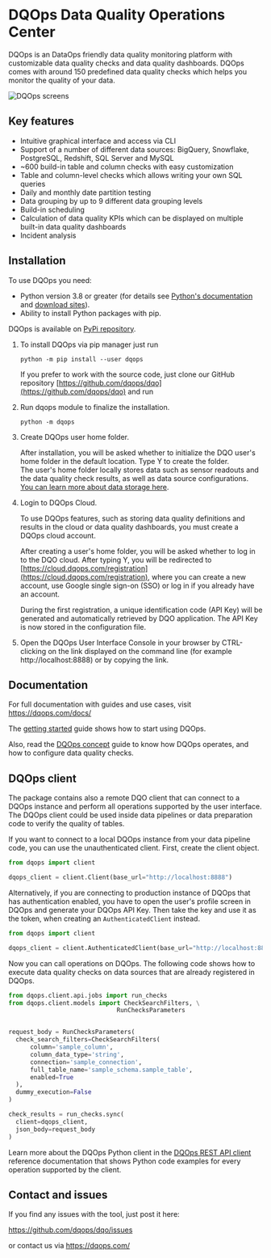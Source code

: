 # DQOps Data Quality Operations Center

DQOps is an DataOps friendly data quality monitoring platform with customizable data quality checks and data quality dashboards.
DQOps comes with around 150 predefined data quality checks which helps you monitor the quality of your data.

![DQOps screens](https://dqops.com/docs/images/dqo-screens.gif)

## Key features
- Intuitive graphical interface and access via CLI
- Support of a number of different data sources: BigQuery, Snowflake, PostgreSQL, Redshift, SQL Server and MySQL
- ~600 build-in table and column checks with easy customization
- Table and column-level checks which allows writing your own SQL queries
- Daily and monthly date partition testing
- Data grouping by up to 9 different data grouping levels
- Build-in scheduling
- Calculation of data quality KPIs which can be displayed on multiple built-in data quality dashboards
- Incident analysis

## Installation

To use DQOps you need:

- Python version 3.8 or greater (for details see [Python's documentation](https://www.python.org/doc/) and [download sites](https://www.python.org/downloads/)).
- Ability to install Python packages with pip.


DQOps is available on [PyPi repository](https://pypi.org/project/dqops/).

1. To install DQOps via pip manager just run

    ```
    python -m pip install --user dqops
    ```

   If you prefer to work with the source code, just clone our GitHub repository [https://github.com/dqops/dqo](https://github.com/dqops/dqo)
   and run

2. Run dqops module to finalize the installation.

    ```
    python -m dqops
    ```

3. Create DQOps user home folder.

   After installation, you will be asked whether to initialize the DQO user's home folder in the default location. Type Y to create the folder.  
   The user's home folder locally stores data such as sensor readouts and the data quality check results, as well as data source configurations. [You can learn more about data storage here](https://dqops.com/docs/dqo-concepts/data-storage/data-storage/).

4. Login to DQOps Cloud.

   To use DQOps features, such as storing data quality definitions and results in the cloud or data quality dashboards, you
   must create a DQOps cloud account.

   After creating a user's home folder, you will be asked whether to log in to the DQO cloud. After typing Y, you will be
   redirected to [https://cloud.dqops.com/registration](https://cloud.dqops.com/registration), where you can create a new account, use Google single sign-on (SSO) or log in if you already have an account.

   During the first registration, a unique identification code (API Key) will be generated and automatically retrieved by DQO application.
   The API Key is now stored in the configuration file.

5. Open the DQOps User Interface Console in your browser by CTRL-clicking on the link displayed on the command line (for example http://localhost:8888)
   or by copying the link.

## Documentation

For full documentation with guides and use cases, visit https://dqops.com/docs/

The [getting started](https://dqops.com/docs/getting-started/) guide shows how to start using DQOps.

Also, read the [DQOps concept](https://dqops.com/docs/dqo-concepts/) guide to know how DQOps operates,
and how to configure data quality checks.

## DQOps client
The package contains also a remote DQO client that can connect to a DQOps instance and perform all operations supported by the user interface.
The DQOps client could be used inside data pipelines or data preparation code to verify the quality of tables.

If you want to connect to a local DQOps instance from your data pipeline code, you can use
the unauthenticated client. First, create the client object.

```python
from dqops import client

dqops_client = client.Client(base_url="http://localhost:8888")
```

Alternatively, if you are connecting to production instance of DQOps that has authentication
enabled, you have to open the user's profile screen in DQOps and generate your DQOps API Key.
Then take the key and use it as the token, when creating an `AuthenticatedClient` instead.

```python
from dqops import client

dqops_client = client.AuthenticatedClient(base_url="http://localhost:8888", token="Your DQO API Key")
```

Now you can call operations on DQOps. The following code shows how to execute data quality checks
on data sources that are already registered in DQOps.

```python
from dqops.client.api.jobs import run_checks
from dqops.client.models import CheckSearchFilters, \
                              RunChecksParameters


request_body = RunChecksParameters(
  check_search_filters=CheckSearchFilters(
      column='sample_column',
      column_data_type='string',
      connection='sample_connection',
      full_table_name='sample_schema.sample_table',
      enabled=True
  ),
  dummy_execution=False
)

check_results = run_checks.sync(
  client=dqops_client,
  json_body=request_body
)

```

Learn more about the DQOps Python client in the [DQOps REST API client](https://dqops.com/docs/client/) reference
documentation that shows Python code examples for every operation supported by the client.


## Contact and issues

If you find any issues with the tool, just post it here:

https://github.com/dqops/dqo/issues

or contact us via https://dqops.com/
